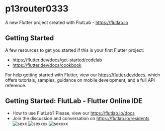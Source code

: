 # p13router0333

A new Flutter project created with FlutLab - https://flutlab.io

## Getting Started

A few resources to get you started if this is your first Flutter project:

- https://flutter.dev/docs/get-started/codelab
- https://flutter.dev/docs/cookbook

For help getting started with Flutter, view our
https://flutter.dev/docs, which offers tutorials,
samples, guidance on mobile development, and a full API reference.

## Getting Started: FlutLab - Flutter Online IDE

- How to use FlutLab? Please, view our https://flutlab.io/docs
- Join the discussion and conversation on https://flutlab.io/residents
![sexx](https://github.com/christianceliceo0/myyo0333/assets/143743250/c887de67-be86-4e64-b01f-54f5a380e955)
![sexxxx](https://github.com/christianceliceo0/myyo0333/assets/143743250/0d504bff-a190-4f97-bab8-fb429e52e337)
![sexxxx](https://github.com/christianceliceo0/myyo0333/assets/143743250/1736ed29-5011-47e0-9e25-2b5a36377120)
